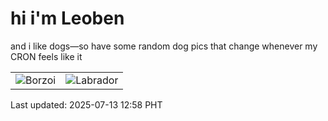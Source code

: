# hi i'm Leoben

and i like dogs—so have some random dog pics that change whenever my CRON feels like it

|  |  |
|--------|----------|
| ![Borzoi](https://random-dog-vercel.vercel.app/api/random-borzoi?v=1752382690) | ![Labrador](https://random-dog-vercel.vercel.app/api/random-labrador?v=1752382690) |

Last updated: 2025-07-13 12:58 PHT
